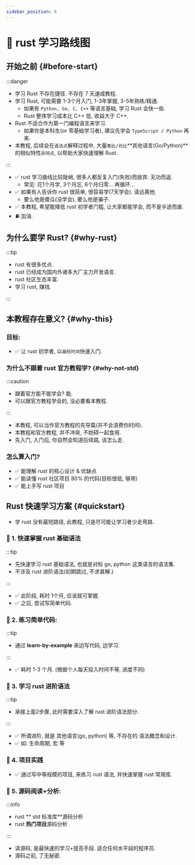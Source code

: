 ```yaml
---
sidebar_position: 0
---
```


# 🦀 rust 学习路线图

## 开始之前 {#before-start}

:::danger

- 学习 Rust 不存在捷径. 不存在 7 天速成教程.
- 学习 Rust, 可能需要 1-3个月入门, 1-3年掌握, 3-5年熟练/精通.
    - 如果有 `Python, Go, C, C++` 等语言基础, 学习 Rust 会快一些.
    - Rust 整体学习成本比 C++ 低, 收益大于 C++.
- Rust 不适合作为第一门编程语言来学习.
    - 如果你是本科生(or 零基础学习者), 建议先学会 `TypeScript / Python` 再来.
- 本教程, 后续会在`语法点`解释过程中, 大量`类比/对比`**其他语言(Go/Python)**的相似特性`异同点`, 以帮助大家快速理解 Rust
  .

:::

- ✅ rust 学习曲线比较陡峭, 很多人都反复入门(失败)而放弃. 无功而返.
    - 常见: 花1个月学, 3个月忘, 6个月归零... 再循环...
- ✅ 如果有人告诉你 rust 很简单, 很容易学(7天学会). 请远离他.
    - 要么他是傻瓜(没学会), 要么他是骗子.
- ✅ 本教程, 希望能降低 rust 初学者门槛, 让大家都能学会, 而不是半途而废.
- ⛽️ 加油.

## 为什么要学 Rust?  {#why-rust}

:::tip

- rust 有很多优点.
- rust 已经成为国内外诸多大厂主力开发语言.
- rust 社区生态丰富.
- 学习 rust, 赚钱.

:::

## 本教程存在意义?  {#why-this}

### 目标:

- ✅ 让 rust 初学者, 以`最短时间`快速入门.

### 为什么不跟着 rust 官方教程学?  {#why-not-std}

:::caution

- 跟着官方能不能学会? 能.
- 可以跟官方教程学会的, 没必要看本教程.

:::

- 本教程, 可以当作官方教程的先导篇(并不会浪费你时间).
- 本教程和官方教程, 并不冲突, 不妨碍一起食用.
- 先入门, 入门后, 你自然会知道后续路, 该怎么走.

### 怎么算入门?

- ✅ 能理解 rust 的核心设计 & 优缺点
- ✅ 能读懂 rust 社区项目 80% 的代码(目标很低, 够用)
- ✅ 能上手写 rust 项目

## Rust 快速学习方案  {#quickstart}

- 学 rust 没有最短路径, 此教程, 只是尽可能让学习者少走弯路.

### 🚀 1. 快速掌握 rust 基础语法

:::tip

- 先快速学习 rust 基础语法, 也就是对标 go, python 这类语言的语法集.
- 不涉及 rust 进阶语法(初期跳过, 不求甚解.)

:::

- ✅ 此阶段, 耗时 1个月, 应该就可掌握.
- ✅ 之后, 尝试写简单代码.

### 🚀 2. 练习简单代码:

:::tip

- 通过 **learn-by-example** 来边写代码, 边学习.

:::

- ✅ 耗时 1-3 个月. (根据个人每天投入时间不等, 进度不同)

### 🚀 3. 学习 rust 进阶语法

:::tip

- 承接上面2步骤, 此时需要深入了解 rust 进阶语法部分.

:::

- ✅ 所谓进阶, 就是 其他语言(go, python) 等, 不存在的 语法概念和设计.
- ✅ 如: 生命周期, 宏 等

### 🚀 4. 项目实践

- ✅ 通过写中等规模的项目, 来练习 rust 语法, 并快速掌握 rust 常用库.

### 🚀 5. 源码阅读+分析:

:::info

- rust ** std 标准库**源码分析
- rust **热门项目**源码分析

:::


- 读源码, 是最快速的学习+提高手段. 适合任何水平段的程序员.
- 源码之前, 了无秘密.

